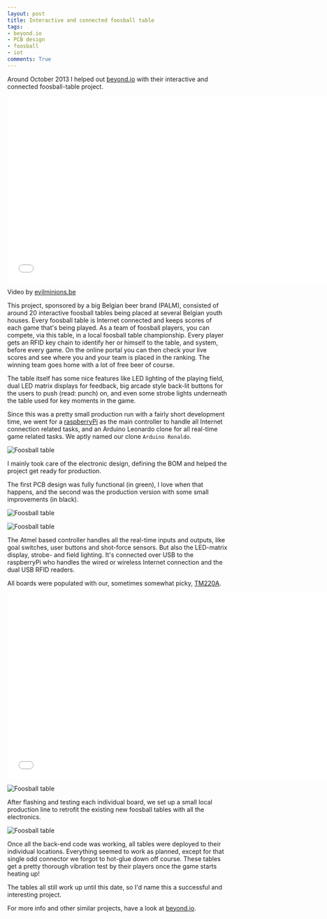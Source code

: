 ```yaml
---
layout: post
title: Interactive and connected foosball table
tags:
- beyond.io
- PCB design
- foosball
- iot
comments: True
---
```



Around October 2013 I helped out [beyond.io](http://beyond.io) with their interactive and connected foosball-table project.

<iframe src="//player.vimeo.com/video/76803848?title=0&byline=0&portrait=0" width="740" height="425" frameborder="0" title="Urban Crafts Kicker" webkitallowfullscreen mozallowfullscreen allowfullscreen></iframe>

<!--more-->

Video by [evilminions.be](http://www.evilminions.be/)

This project, sponsored by a big Belgian beer brand (PALM), consisted of around 20 interactive foosball tables being placed at several Belgian youth houses. Every foosball table is Internet connected and keeps scores of each game that's being played. As a team of foosball players, you can compete, via this table, in a local foosball table championship. Every player gets an RFID key chain to identify her or himself to the table, and system, before every game. On the online portal you can then check your live scores and see where you and your team is placed in the ranking. The winning team goes home with a lot of free beer of course.

The table itself has some nice features like LED lighting of the playing field, dual LED matrix displays for feedback, big arcade style back-lit buttons for the users to push (read: punch) on, and even some strobe lights underneath the table used for key moments in the game.

Since this was a pretty small production run with a fairly short development time, we went for a [raspberryPi](http://www.raspberrypi.org/) as the main controller to handle all Internet connection related tasks, and an Arduino Leonardo clone for all real-time game related tasks. We aptly named our clone `Arduino Ronaldo`.

![Foosball table](/images/2014-10-29-Interactive-and-connected-foosball-table-1.jpg)

I mainly took care of the electronic design, defining the BOM and helped the project get ready for production.

The first PCB design was fully functional (in green), I love when that happens, and the second was the production version with some small improvements (in black).

![Foosball table](/images/2014-10-29-Interactive-and-connected-foosball-table-3.jpg)

![Foosball table](/images/2014-10-29-Interactive-and-connected-foosball-table-4.jpg)

The Atmel based controller handles all the real-time inputs and outputs, like goal switches, user buttons and shot-force sensors. But also the LED-matrix display, strobe- and field lighting. It's connected over USB to the raspberryPi who handles the wired or wireless Internet connection and the dual USB RFID readers.

All boards were populated with our, sometimes somewhat picky, [TM220A](http://www.neodentech.com/bbx/996360-996360.html?id=26798&pid=761184).

<iframe src="//player.vimeo.com/video/74738858?title=0&byline=0&portrait=0" width="740" height="425" frameborder="0" title="Urban Crafts Kicker" webkitallowfullscreen mozallowfullscreen allowfullscreen></iframe>

<br />

![Foosball table](/images/2014-10-29-Interactive-and-connected-foosball-table-5.jpg)

After flashing and testing each individual board, we set up a small local production line to retrofit the existing new foosball tables with all the electronics.

![Foosball table](/images/2014-10-29-Interactive-and-connected-foosball-table-2.jpg)

Once all the back-end code was working, all tables were deployed to their individual locations. Everything seemed to work as planned, except for that single odd connector we forgot to hot-glue down off course. These tables get a pretty thorough vibration test by their players once the game starts heating up!

The tables all still work up until this date, so I'd name this a successful and interesting project.

For more info and other similar projects, have a look at [beyond.io](http://beyond.io).

<!-- Client: [urbancrafts.tv](http://urbancrafts.tv) (PALM) which is a concept of [trendwolves.com](http://trendwolves.com) -->
